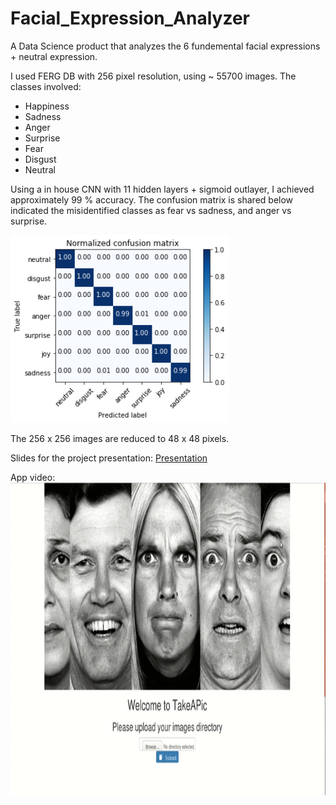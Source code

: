 # Facial_Expression_Analyzer
A Data Science product that analyzes the 6 fundemental facial expressions + neutral expression. 

I used FERG DB with 256 pixel resolution, using ~ 55700 images. The classes involved:
  * Happiness
  * Sadness
  * Anger
  * Surprise
  * Fear
  * Disgust
  * Neutral
  
Using a in house CNN with 11 hidden layers + sigmoid outlayer, I achieved approximately 99 % accuracy. The confusion matrix is shared below indicated the misidentified classes as fear vs sadness, and anger vs surprise. 

<img alt="MultiClassification_ConfusionMatrix_for_FERG_DB_256" src="./TakeAPic/MultiClassification_ConfusionMatrix_for_FERG_DB_256.png" height="300" width="350" />

The 256 x 256 images are reduced to 48 x 48 pixels. 

Slides for the project presentation:
<a href="https://docs.google.com/presentation/d/e/2PACX-1vSYFRupRBmiBZh3q1zJs5VcbirzJ66oHGLc7fG9kCgjYGJF6SGTEoOlktySnfqu0rnE-rO1yz1elA_2/pub?start=true&loop=false&delayms=15000"> Presentation </a>

App video:
<img alt="App_Video" src="./TakeAPic/static/img/takeapic01302018 (1).gif" height="500" width="1000" />


